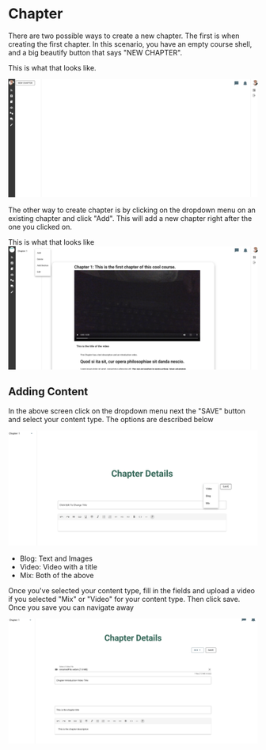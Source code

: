 # Chapter

There are two possible ways to create a new chapter. The first is when creating the first chapter. In this scenario, you have an empty course shell, and a big beautify button that says "NEW CHAPTER". 

This is what that looks like.

![An image](./Screenshot-from-05-01.png)


The other way to create chapter is by clicking on the dropdown menu on an existing chapter and click "Add". This will add a new chapter right after the one you clicked on. 

This is what that looks like
![An image](./Screenshot-from-50-41.png)

## Adding Content

In the above screen click on the dropdown menu next the "SAVE" button and select your content type. The options are described below


![An image](./Screenshot-from-06-10.png)



  * Blog: Text and Images
  * Video: Video with a title
  * Mix: Both of the above


Once you've selected your content type, fill in the fields and upload a video if you selected "Mix" or "Video" for your content type. Then click save. Once you save you can navigate away



![An image](./Screenshot-from-07-11.png)

